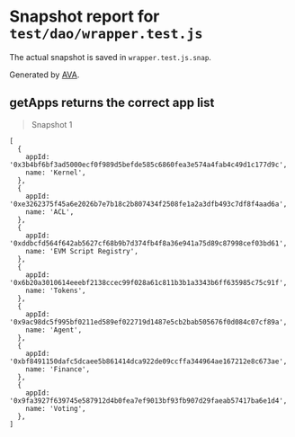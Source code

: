 # Snapshot report for `test/dao/wrapper.test.js`

The actual snapshot is saved in `wrapper.test.js.snap`.

Generated by [AVA](https://ava.li).

## getApps returns the correct app list

> Snapshot 1

    [
      {
        appId: '0x3b4bf6bf3ad5000ecf0f989d5befde585c6860fea3e574a4fab4c49d1c177d9c',
        name: 'Kernel',
      },
      {
        appId: '0xe3262375f45a6e2026b7e7b18c2b807434f2508fe1a2a3dfb493c7df8f4aad6a',
        name: 'ACL',
      },
      {
        appId: '0xddbcfd564f642ab5627cf68b9b7d374fb4f8a36e941a75d89c87998cef03bd61',
        name: 'EVM Script Registry',
      },
      {
        appId: '0x6b20a3010614eeebf2138ccec99f028a61c811b3b1a3343b6ff635985c75c91f',
        name: 'Tokens',
      },
      {
        appId: '0x9ac98dc5f995bf0211ed589ef022719d1487e5cb2bab505676f0d084c07cf89a',
        name: 'Agent',
      },
      {
        appId: '0xbf8491150dafc5dcaee5b861414dca922de09ccffa344964ae167212e8c673ae',
        name: 'Finance',
      },
      {
        appId: '0x9fa3927f639745e587912d4b0fea7ef9013bf93fb907d29faeab57417ba6e1d4',
        name: 'Voting',
      },
    ]
